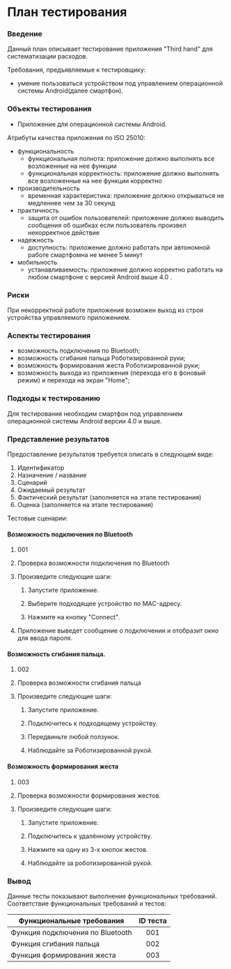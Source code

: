 # План тестирования

### Введение

Данный план описывает тестирование приложения "Third hand" для систематизации расходов.

Требования, предъявляемые к тестировщику:

* умение пользоваться устройством под управлением операционной системы Android(далее смартфон).

### Объекты тестирования

* Приложение для операционной системы Android.

Атрибуты качества приложения по ISO 25010:

* функциональность
  * функциональная полнота: приложение должно выполнять все возложенные на нее функции
  * функциональная корректность: приложение должно выполнять все возложенные на нее функции корректно
* производительность
  * временная характеристика: приложение должно открываться не медленнее чем за 30 секунд
* практичность
  * защита от ошибок пользователей: приложение должно выводить сообщения об ошибках если пользователь произвел некорректное действие
* надежность
  * доступность: приложение должно работать при автономной работе смартфомна не менее 5 минут
* мобильность
  * устанавливаемость: приложение должно корректно работать на любом смартфоне с версией Android выше 4.0 .

### Риски

При некорректной работе приложения возможен выход из строя устройства управляемого приложением.

### Аспекты тестирования

* возможность подключения по Bluetooth;
* возможность сгибания пальца Роботизированной руки;
* возможность формирования жеста Роботизированной руки;
* возможность выхода из приложения (перехода его в фоновый режим) и перехода на экран "Home";

### Подходы к тестированию

Для тестирования необходим смартфон под управлением операционной системы Android версии 4.0 и выше.

### Представление результатов

Предоставление результатов требуется описать в следующем виде:

1. Идентификатор
2. Назначение / название
3. Сценарий
4. Ожидаемый результат
5. Фактический результат (заполняется на этапе тестирования)
6. Оценка (заполняется на этапе тестирования)

Тестовые сценарии:

#### Возможность подключения по Bluetooth

1. 001

2. Проверка возможности подключения по Bluetooth

3. Произведите следующие шаги:

   1. Запустите приложение.

   2. Выберите подходящее устройство по MAC-адресу.

   3. Нажмите на кнопку "Connect".

4. Приложение выведет сообщение о подключении и отобразит окно для ввода пароля.

#### Возможность сгибания пальца.

1. 002
2. Проверка возможности сгибания пальца
3. Произведите следующие шаги:

   1. Запустите приложение.

   2. Подключитесь к подходящему устройству.

   3. Передвиньте любой ползунок.

   4. Наблюдайте за Роботизированной рукой.

####  Возможность формирования жеста

1. 003
2. Проверка возможности формирования жестов.
3. Произведите следующие шаги:

   1. Запустите приложение.

   2. Подключитесь к удалённому устройству.

   3. Нажмите на одну из 3-х кнопок жестов.

   4. Наблюдайте за роботизированной рукой.

### Вывод

Данные тесты показывают выполнение функциональных требований. Соответствие функциональных требований и тестов:

| Функциональные требования                | ID теста |
| ---------------------------------------- | :------: |
| Функция подключения по Bluetooth |    001    |
| Функция сгибания пальца |    002    |
| Функция формирования жеста |    003    |
